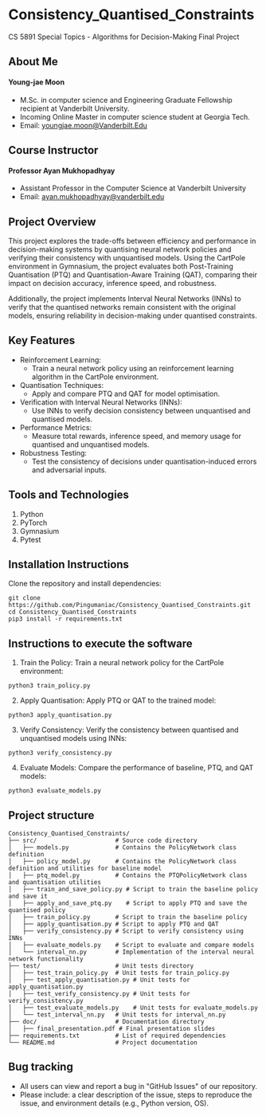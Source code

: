 # Consistency_Quantised_Constraints
CS 5891 Special Topics - Algorithms for Decision-Making Final Project

## About Me

#### Young-jae Moon
* M.Sc. in computer science and Engineering Graduate Fellowship recipient at Vanderbilt University.
* Incoming Online Master in computer science student at Georgia Tech.
* Email: youngjae.moon@Vanderbilt.Edu

## Course Instructor

#### Professor Ayan Mukhopadhyay
* Assistant Professor in the Computer Science at Vanderbilt University
* Email: ayan.mukhopadhyay@vanderbilt.edu

## Project Overview
This project explores the trade-offs between efficiency and performance in decision-making systems by quantising neural network policies and verifying their consistency with unquantised models. Using the CartPole environment in Gymnasium, the project evaluates both Post-Training Quantisation (PTQ) and Quantisation-Aware Training (QAT), comparing their impact on decision accuracy, inference speed, and robustness.

Additionally, the project implements Interval Neural Networks (INNs) to verify that the quantised networks remain consistent with the original models, ensuring reliability in decision-making under quantised constraints.

## Key Features
- Reinforcement Learning:
  - Train a neural network policy using an reinforcement learning algorithm in the CartPole environment.
- Quantisation Techniques:
  - Apply and compare PTQ and QAT for model optimisation.
- Verification with Interval Neural Networks (INNs):
  - Use INNs to verify decision consistency between unquantised and quantised models.
- Performance Metrics:
  - Measure total rewards, inference speed, and memory usage for quantised and unquantised models.
- Robustness Testing:
  - Test the consistency of decisions under quantisation-induced errors and adversarial inputs.


## Tools and Technologies

1. Python
2. PyTorch
3. Gymnasium
4. Pytest

## Installation Instructions

Clone the repository and install dependencies:
```
git clone https://github.com/Pingumaniac/Consistency_Quantised_Constraints.git
cd Consistency_Quantised_Constraints
pip3 install -r requirements.txt
```

## Instructions to execute the software

1. Train the Policy: Train a neural network policy for the CartPole environment:
```
python3 train_policy.py
```

2. Apply Quantisation: Apply PTQ or QAT to the trained model:
```
python3 apply_quantisation.py
```

3. Verify Consistency: Verify the consistency between quantised and unquantised models using INNs:
```
python3 verify_consistency.py
```

4. Evaluate Models: Compare the performance of baseline, PTQ, and QAT models:
```
python3 evaluate_models.py
```

## Project structure
```
Consistency_Quantised_Constraints/
├── src/                      # Source code directory
│   ├── models.py             # Contains the PolicyNetwork class definition
│   ├── policy_model.py       # Contains the PolicyNetwork class definition and utilities for baseline model
│   ├── ptq_model.py          # Contains the PTQPolicyNetwork class and quantisation utilities
│   ├── train_and_save_policy.py # Script to train the baseline policy and save it
│   ├── apply_and_save_ptq.py    # Script to apply PTQ and save the quantised policy
│   ├── train_policy.py       # Script to train the baseline policy
│   ├── apply_quantisation.py # Script to apply PTQ and QAT
│   ├── verify_consistency.py # Script to verify consistency using INNs
│   ├── evaluate_models.py    # Script to evaluate and compare models
│   └── interval_nn.py        # Implementation of the interval neural network functionality
├── test/                     # Unit tests directory
│   ├── test_train_policy.py  # Unit tests for train_policy.py
│   ├── test_apply_quantisation.py # Unit tests for apply_quantisation.py
│   ├── test_verify_consistency.py # Unit tests for verify_consistency.py
│   ├── test_evaluate_models.py    # Unit tests for evaluate_models.py
│   └── test_interval_nn.py   # Unit tests for interval_nn.py
├── doc/                      # Documentation directory
│   ├── final_presentation.pdf # Final presentation slides
├── requirements.txt          # List of required dependencies
└── README.md                 # Project documentation

```


## Bug tracking

* All users can view and report a bug in "GitHub Issues" of our repository.
* Please include: a clear description of the issue, steps to reproduce the issue, and environment details (e.g., Python version, OS).
